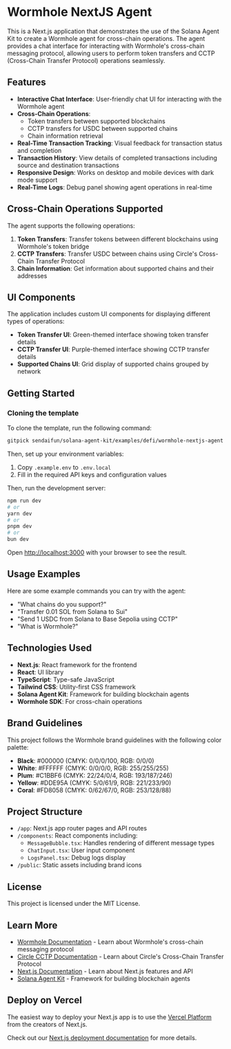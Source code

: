 # Wormhole NextJS Agent

This is a Next.js application that demonstrates the use of the Solana Agent Kit to create a Wormhole agent for cross-chain operations. The agent provides a chat interface for interacting with Wormhole's cross-chain messaging protocol, allowing users to perform token transfers and CCTP (Cross-Chain Transfer Protocol) operations seamlessly.

## Features

- **Interactive Chat Interface**: User-friendly chat UI for interacting with the Wormhole agent
- **Cross-Chain Operations**:
  - Token transfers between supported blockchains
  - CCTP transfers for USDC between supported chains
  - Chain information retrieval
- **Real-Time Transaction Tracking**: Visual feedback for transaction status and completion
- **Transaction History**: View details of completed transactions including source and destination transactions
- **Responsive Design**: Works on desktop and mobile devices with dark mode support
- **Real-Time Logs**: Debug panel showing agent operations in real-time

## Cross-Chain Operations Supported

The agent supports the following operations:

1. **Token Transfers**: Transfer tokens between different blockchains using Wormhole's token bridge
2. **CCTP Transfers**: Transfer USDC between chains using Circle's Cross-Chain Transfer Protocol
3. **Chain Information**: Get information about supported chains and their addresses

## UI Components

The application includes custom UI components for displaying different types of operations:

- **Token Transfer UI**: Green-themed interface showing token transfer details
- **CCTP Transfer UI**: Purple-themed interface showing CCTP transfer details
- **Supported Chains UI**: Grid display of supported chains grouped by network

## Getting Started

### Cloning the template

To clone the template, run the following command:

```bash
gitpick sendaifun/solana-agent-kit/examples/defi/wormhole-nextjs-agent
```

Then, set up your environment variables:

1. Copy `.example.env` to `.env.local`
2. Fill in the required API keys and configuration values

Then, run the development server:

```bash
npm run dev
# or
yarn dev
# or
pnpm dev
# or
bun dev
```

Open [http://localhost:3000](http://localhost:3000) with your browser to see the result.

## Usage Examples

Here are some example commands you can try with the agent:

- "What chains do you support?"
- "Transfer 0.01 SOL from Solana to Sui"
- "Send 1 USDC from Solana to Base Sepolia using CCTP"
- "What is Wormhole?"

## Technologies Used

- **Next.js**: React framework for the frontend
- **React**: UI library
- **TypeScript**: Type-safe JavaScript
- **Tailwind CSS**: Utility-first CSS framework
- **Solana Agent Kit**: Framework for building blockchain agents
- **Wormhole SDK**: For cross-chain operations

## Brand Guidelines

This project follows the Wormhole brand guidelines with the following color palette:

- **Black**: #000000 (CMYK: 0/0/0/100, RGB: 0/0/0)
- **White**: #FFFFFF (CMYK: 0/0/0/0, RGB: 255/255/255)
- **Plum**: #C1BBF6 (CMYK: 22/24/0/4, RGB: 193/187/246)
- **Yellow**: #DDE95A (CMYK: 5/0/61/9, RGB: 221/233/90)
- **Coral**: #FD8058 (CMYK: 0/62/67/0, RGB: 253/128/88)

## Project Structure

- `/app`: Next.js app router pages and API routes
- `/components`: React components including:
  - `MessageBubble.tsx`: Handles rendering of different message types
  - `ChatInput.tsx`: User input component
  - `LogsPanel.tsx`: Debug logs display
- `/public`: Static assets including brand icons

## License

This project is licensed under the MIT License.

## Learn More

- [Wormhole Documentation](https://docs.wormhole.com/wormhole/) - Learn about Wormhole's cross-chain messaging protocol
- [Circle CCTP Documentation](https://developers.circle.com/stablecoins/docs/cctp-getting-started) - Learn about Circle's Cross-Chain Transfer Protocol
- [Next.js Documentation](https://nextjs.org/docs) - Learn about Next.js features and API
- [Solana Agent Kit](https://github.com/solana-labs/solana-agent-kit) - Framework for building blockchain agents

## Deploy on Vercel

The easiest way to deploy your Next.js app is to use the [Vercel Platform](https://vercel.com/new) from the creators of Next.js.

Check out our [Next.js deployment documentation](https://nextjs.org/docs/app/building-your-application/deploying) for more details.
